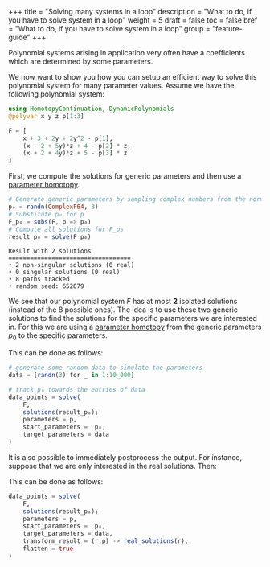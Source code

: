 +++
title = "Solving many systems in a loop"
description = "What to do, if you have to solve system in a loop"
weight = 5
draft = false
toc = false
bref =  "What to do, if you have to solve system in a loop"
group = "feature-guide"
+++

Polynomial systems arising in application very often have a coefficients which are determined by some parameters.

We now want to show you how you can setup an efficient way to solve this polynomial system for many parameter values.
Assume we have the following polynomial system:
```julia
using HomotopyContinuation, DynamicPolynomials
@polyvar x y z p[1:3]

F = [
    x + 3 + 2y + 2y^2 - p[1],
    (x - 2 + 5y)*z + 4 - p[2] * z,
    (x + 2 + 4y)*z + 5 - p[3] * z    
]
```


First, we compute the
solutions for generic parameters and then use  a [parameter homotopy](/guides/parameter-homotopies/).

```julia
# Generate generic parameters by sampling complex numbers from the normal distribution
p₀ = randn(ComplexF64, 3)
# Substitute p₀ for p
F_p₀ = subs(F, p => p₀)
# Compute all solutions for F_p₀
result_p₀ = solve(F_p₀)
```

```
Result with 2 solutions
==================================
• 2 non-singular solutions (0 real)
• 0 singular solutions (0 real)
• 8 paths tracked
• random seed: 652079
```

We see that our polynomial system $F$ has at most **2** isolated solutions (instead of the 8 possible ones).
The idea is to use these two generic solutions to find the solutions for the specific parameters we are interested in.
For this we are using a [parameter homotopy](/guides/parameter-homotopies/) from the generic parameters $p_0$ to the specific parameters.

This can be done as follows:
```julia
# generate some random data to simulate the parameters
data = [randn(3) for _ in 1:10_000]

# track p₀ towards the entries of data
data_points = solve(
    F,
    solutions(result_p₀);
    parameters = p,
    start_parameters =  p₀,
    target_parameters = data
)
```

It is also possible to immediately postprocess the output. For instance, suppose that we are only interested in the real solutions. Then:

This can be done as follows:
```julia
data_points = solve(
    F,
    solutions(result_p₀);
    parameters = p,
    start_parameters =  p₀,
    target_parameters = data,
    transform_result = (r,p) -> real_solutions(r),
    flatten = true
)
```
